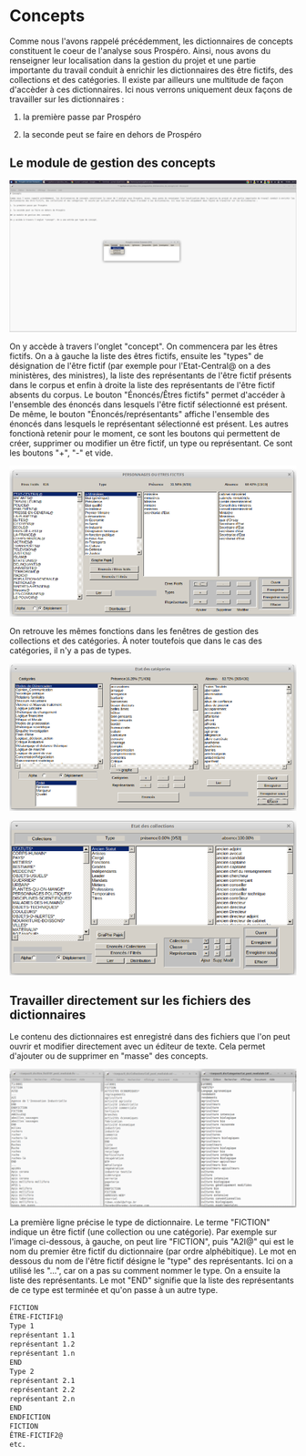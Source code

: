 # Concepts

Comme nous l'avons rappelé précédemment, les dictionnaires de concepts constituent le coeur de l'analyse sous Prospéro. Ainsi, nous avons du renseigner leur localisation dans la gestion du projet et une partie importante du travail conduit à enrichir les dictionnaires des être fictifs, des collections et des catégories. Il existe par ailleurs une multitude de façon d'accèder à ces dictionnaires. Ici nous verrons uniquement deux façons de travailler sur les dictionnaires :

1. la première passe par Prospéro

2. la seconde peut se faire en dehors de Prospéro

## Le module de gestion des concepts

![Concepts](images/concepts.png)

On y accède à travers l'onglet "concept". On commencera par les êtres fictifs. On a à gauche la liste des êtres fictifs, ensuite les "types" de désignation de l'être fictif (par exemple pour l'Etat-Central@ on a des ministères, des ministres), la liste des représentants de l'être fictif présents dans le corpus et enfin à droite la liste des représentants de l'être fictif absents du corpus. Le bouton "Énoncés/Êtres fictifs" permet d'accéder à l'ensemble des énoncés dans lesquels l'être fictif sélectionné est présent. De même, le bouton "Énoncés/représentants" affiche l'ensemble des énoncés dans lesquels le représentant sélectionné est présent. Les autres fonctionà retenir pour le moment, ce sont les boutons qui permettent de créer, supprimer ou modifier un être fictif, un type ou représentant. Ce sont les boutons "+", "-" et vide.

![Êtres fictifs](images/etre_fictif.png)

On retrouve les mêmes fonctions dans les fenêtres de gestion des collections et des catégories. À noter toutefois que dans le cas des catégories, il n'y a pas de types.



![Catégories](images/categories.png)

![Collections](images/collections.png)


## Travailler directement sur les fichiers des dictionnaires

Le contenu des dictionnaires est enregistré dans des fichiers que l'on peut ouvrir et modifier directement avec un éditeur de texte. Cela permet d'ajouter ou de supprimer en "masse" des concepts.

![Fichiers de concepts](images/fichiers_concepts.png)

La première ligne précise le type de dictionnaire. Le terme "FICTION" indique un être fictif (une collection ou une catégorie). Par exemple sur l'image ci-dessous, à gauche, on peut lire "FICTION", puis "A2I@" qui est le nom du premier être fictif du dictionnaire (par ordre alphébitique). Le mot en dessous du nom de l'être fictif désigne le "type" des représentants. Ici on a utilisé les "...", car on a pas su comment nommer le type. On a ensuite la liste des représentants. Le mot "END" signifie que la liste des représentants de ce type est terminée et qu'on passe à un autre type.

```
FICTION
ÊTRE-FICTIF1@
Type 1
représentant 1.1
représentant 1.2
représentant 1.n
END
Type 2
représentant 2.1
représentant 2.2
représentant 2.n
END
ENDFICTION
FICTION
ÊTRE-FICTIF2@
etc.
```
